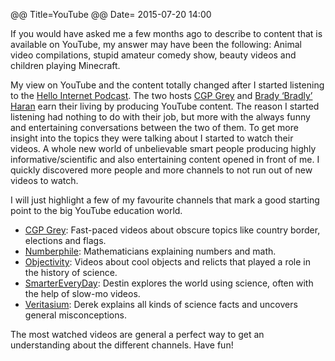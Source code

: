 
@@ Title=YouTube
@@ Date= 2015-07-20 14:00

If you would have asked me a few months ago to describe to content that is available on YouTube, my answer may have been the following: Animal video compilations, stupid amateur comedy show, beauty videos and children playing Minecraft.

My view on YouTube and the content totally changed after I started listening to the [Hello Internet Podcast][1]. The two hosts [CGP Grey][2] and [Brady ‘Bradly’ Haran][3] earn their living by producing YouTube content. The reason I started listening had nothing to do with their job, but more with the always funny and entertaining conversations between the two of them. To get more insight into the topics they were talking about I started to watch their videos. A whole new world of unbelievable smart people producing highly informative/scientific and also entertaining content opened in front of me. I quickly discovered more people and more channels to not run out of new videos to watch.

I will just highlight a few of my favourite channels that mark a good starting point to the big YouTube education world.

- [CGP Grey][4]: Fast-paced videos about obscure topics like country border, elections and flags.
- [Numberphile][5]: Mathematicians explaining numbers and math.
- [Objectivity][6]: Videos about cool objects and relicts that played a role in the history of science.
- [SmarterEveryDay][7]: Destin explores the world using science, often with the help of slow-mo videos.
- [Veritasium][8]: Derek explains all kinds of science facts and uncovers general misconceptions.

The most watched videos are general a perfect way to get an understanding about the different channels. Have fun!

[1]:	http://www.hellointernet.fm "Hello Internet"
[2]:	http://www.cgpgrey.com "CGP Grey"
[3]:	http://www.bradyharan.com "Brady 'Bradly' Haran"
[4]:	https://www.youtube.com/user/CGPGrey "CGPGrey"
[5]:	https://www.youtube.com/user/numberphile "Numberphile"
[6]:	https://www.youtube.com/c/objectivityvideos "Objectivity"
[7]:	https://www.youtube.com/SmarterEveryDay "SmarterEveryDay"
[8]:	https://www.youtube.com/veritasium "Veritasium"